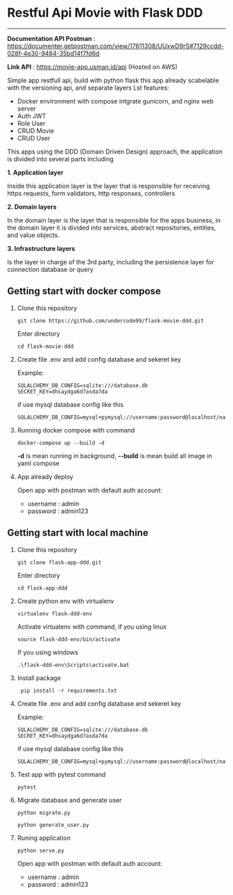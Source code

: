 # Restful Api Movie with Flask DDD
-------------
**Documentation API Postman** : https://documenter.getpostman.com/view/17611308/UUxwD9rS#7129ccdd-028f-4e30-9484-35bd14f7fd6d 

**Link API** : https://movie-app.usman.id/api (Hosted on AWS)

Simple app restfull api, build with python flask this app already scabelable with the versioning api, and separate layers
Lst features:
- Docker environment with compose intgrate gunicorn, and nginx web server
- Auth JWT
- Role User
- CRUD Movie
- CRUD User

This apps using the DDD (Domain Driven Design) approach, the application is divided into several parts including

**1. Application layer**

Inside this application layer is the layer that is responsible for receiving https requests, form validators, http responses, controllers

**2. Domain layers**

In the domain layer is the layer that is responsible for the apps business, in the domain layer it is divided into services, abstract repositories, entities, and value objects.

**3. Infrastructure layers**

Is the layer in charge of the 3rd party, including the persistence layer for connection database or query


## Getting start with docker compose
1. Clone this repository

   ``` git clone https://github.com/undercode99/flask-movie-ddd.git ```

   Enter directory

   ``` cd flask-movie-ddd ```

3. Create file .env and add config database and sekeret key

    Example: 
    ```env
    SQLALCHEMY_DB_CONFIG=sqlite:///database.db
    SECRET_KEY=dhsaydga6d7asda7da
    ```
    if use mysql database config like this
    ```
    SQLALCHEMY_DB_CONFIG=mysql+pymysql://username:password@localhost/name_database
    ```
 4. Running docker compose with command

    ``` docker-compose up --build -d ```

    **-d** is mean running in background, 
    **--build** is mean build all image in yaml compose

5. App already deploy

   Open app with postman with default auth account: 
   - username : admin
   - password : admin123


## Getting start with local machine

1. Clone this repository

   ``` git clone flask-app-ddd.git ```

   Enter directory
   
   ``` cd flask-app-ddd ```

2. Create python env with virtualenv
   
   ``` virtualenv flask-ddd-env ```
  
   Activate virtualenv with command, if you using linux

   ``` source flask-ddd-env/bin/activate ```
   
   If you using windows

   ``` .\flask-ddd-env\Scripts\activate.bat ```
3. Install package 

   ``` pip install -r requirements.txt```

4. Create file .env and add config database and sekeret key

    Example: 
    ```env
    SQLALCHEMY_DB_CONFIG=sqlite:///database.db
    SECRET_KEY=dhsaydga6d7asda7da
    ```
    if use mysql database config like this
    ```
    SQLALCHEMY_DB_CONFIG=mysql+pymysql://username:password@localhost/name_database
    ```

5. Test app with pytest command

    ``` pytest ```

5. Migrate database and generate user

   ``` python migrate.py ```

   ``` python generate_user.py ```

6. Runing application 

   ``` python serve.py ```

   Open app with postman with default auth account: 
   - username : admin
   - password : admin123



